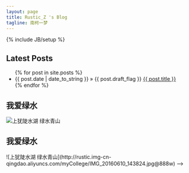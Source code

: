 ```yaml
---
layout: page
title: Rustic_Z 's Blog
tagline: 南柯一梦
---
```

{% include JB/setup %}

## Latest Posts

<ul class="posts">
  {% for post in site.posts %}
    <li><span>{{ post.date | date_to_string }}</span> &raquo; {{ post.draft_flag }} <a href="{{ BASE_PATH }}{{ post.url }}">{{ post.title }}</a></li>
  {% endfor %}
</ul>

## 我爱绿水  
![上犹陡水湖 绿水青山](http://rustic.img-cn-qingdao.aliyuncs.com/myCollege/IMG_20160610_143824.jpg@888w)  

<!-- <ul class="imgs">
  <!-- <img src="http://rustic.img-cn-qingdao.aliyuncs.com/myCollege/IMG_20160610_143824.jpg@888w"  alt="上犹陡水湖 绿水青山" /> -->
  <h2>我爱绿水</h2>
  ![上犹陡水湖 绿水青山](http://rustic.img-cn-qingdao.aliyuncs.com/myCollege/IMG_20160610_143824.jpg@888w)
</ul> -->
